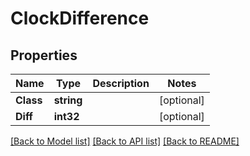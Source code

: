 # ClockDifference

## Properties

Name | Type | Description | Notes
------------ | ------------- | ------------- | -------------
**Class** | **string** |  | [optional] 
**Diff** | **int32** |  | [optional] 

[[Back to Model list]](../README.md#documentation-for-models) [[Back to API list]](../README.md#documentation-for-api-endpoints) [[Back to README]](../README.md)


